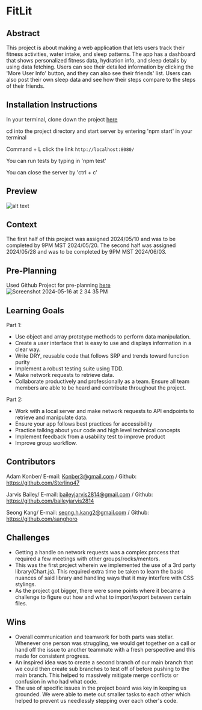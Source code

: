 # FitLit

## Abstract
This project is about making a web application that lets users track their fitness activities, water intake, and sleep patterns. The app has a dashboard that shows personalized fitness data, hydration info, and sleep details by using data fetching. Users can see their detailed information by clicking the 'More User Info' button, and they can also see their friends' list. Users can also post their own sleep data and see how their steps compare to the steps of their friends.

## Installation Instructions
In your terminal, clone down the project [here](https://github.com/sanghoro/FitLit-GroupProject)

cd into the project directory and start server by entering 'npm start' in your terminal

Command + L click the link `http://localhost:8080/`

You can run tests by typing in 'npm test'

You can close the server by 'ctrl + c'

## Preview
![alt text](Gif/fitLit.GIF)

## Context
The first half of this project was assigned 2024/05/10 and was to be completed by 9PM MST 2024/05/20.
The second half was assigned 2024/05/28 and was to be completed by 9PM MST 2024/06/03.

## Pre-Planning
Used Github Project for pre-planning [here](https://github.com/users/sanghoro/projects/8/views/1)
![Screenshot 2024-05-16 at 2 34 35 PM](https://github.com/sanghoro/FitLit-GroupProject/assets/159068651/b8409915-60b4-48c0-8e74-ba35f292aa13)

## Learning Goals
Part 1:
- Use object and array prototype methods to perform data manipulation.
- Create a user interface that is easy to use and displays information in a clear way.
- Write DRY, reusable code that follows SRP and trends toward function purity
- Implement a robust testing suite using TDD.
- Make network requests to retrieve data.
- Collaborate productively and professionally as a team. Ensure all team members are able to be heard and contribute throughout the project.

Part 2:
- Work with a local server and make network requests to API endpoints to retrieve and manipulate data.
- Ensure your app follows best practices for accessibility
- Practice talking about your code and high level technical concepts
- Implement feedback from a usability test to improve product
- Improve group workflow.

## Contributors
Adam Konber/ E-mail: Konber3@gmail.com / Github: https://github.com/Sterling47

Jarvis Bailey/ E-mail: baileyjarvis2814@gmail.com / Github: https://github.com/baileyjarvis2814

Seong Kang/  E-mail: seong.h.kang2@gmail.com / Github: https://github.com/sanghoro

## Challenges
- Getting a handle on network requests was a complex process that required a few meetings with other groups/rocks/mentors.
- This was the first project wherein we implemented the use of a 3rd party library(Chart.js). This required extra time be taken to learn the basic nuances of said library and handling ways that it may interfere with CSS stylings.
- As the project got bigger, there were some points where it became a challenge to figure out how and what to import/export between certain files.

## Wins
- Overall communication and teamwork for both parts was stellar. Whenever one person was struggling, we would get together on a call or hand off the issue to another teammate with a fresh perspective and this made for consistent progress.
- An inspired idea was to create a second branch of our main branch that we could then create sub branches to test off of before pushing to the main branch. This helped to massively mitigate merge conflicts or confusion in who had what code.
- The use of specific issues in the project board was key in keeping us grounded. We were able to mete out smaller tasks to each other which helped to prevent us needlessly stepping over each other's code.

